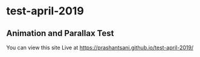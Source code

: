 # test-april-2019
## Animation and Parallax Test

You can view this site Live at https://prashantsani.github.io/test-april-2019/

